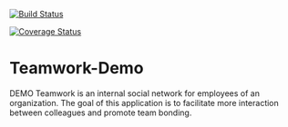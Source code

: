 [![Build Status](https://travis-ci.com/OluwmayowaF/Teamwork-Demo.svg?branch=develop)](https://travis-ci.com/OluwmayowaF/Teamwork-Demo)

<a href='https://coveralls.io/github/OluwmayowaF/Teamwork-Demo?branch=develop'><img src='https://coveralls.io/repos/github/OluwmayowaF/Teamwork-Demo/badge.svg?branch=develop' alt='Coverage Status' /></a>

# Teamwork-Demo
DEMO Teamwork is an internal social network for employees of an organization. The goal of this application is to facilitate more interaction between colleagues and promote team bonding.
